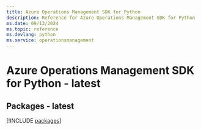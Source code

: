 ```yaml
---
title: Azure Operations Management SDK for Python
description: Reference for Azure Operations Management SDK for Python
ms.date: 09/13/2024
ms.topic: reference
ms.devlang: python
ms.service: operationsmanagement
---
```

# Azure Operations Management SDK for Python - latest
## Packages - latest
[!INCLUDE [packages](operations-management-index.md)]